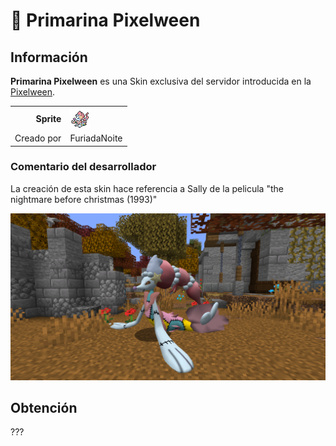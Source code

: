 # 👻 Primarina Pixelween

## Información

**Primarina Pixelween** es una Skin exclusiva del servidor introducida en la [Pixelween](./).

|||
| ------------------------------: | -------------------------------------------------------------------------------------------------------------------------------------- |
|                      **Sprite** | ![Sprite de Primarina Pixelween](../../images/pokemon/pixelween/primarina-sprite.png)                                                          |                                                                                                             |
|                      Creado por | FuriadaNoite                                                                                                                 |


### Comentario del desarrollador
La creación de esta skin hace referencia a Sally de la pelicula "the nightmare before christmas (1993)"

![Vistazo en el juego a Primarina Pixelween](../../images/pokemon/pixelween/primarina-preview.png)

## Obtención

???
